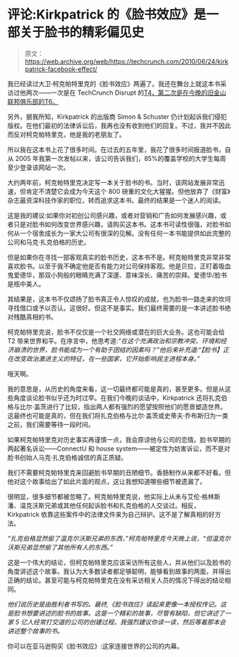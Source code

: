# 评论:Kirkpatrick 的《脸书效应》是一部关于脸书的精彩偏见史

> 原文：<https://web.archive.org/web/https://techcrunch.com/2010/06/24/kirkpatrick-facebook-effect/>

我已经读过大卫·柯克帕特里克的《脸书效应》两遍了。我还在舞台上就这本书采访过他两次——一次是在 TechCrunch Disrupt 的[T4，第二次是在今晚的旧金山联邦俱乐部的](https://web.archive.org/web/20221208155247/https://beta.techcrunch.com/2010/05/26/parker-kirkpatrick-facebook-video/)[T6。](https://web.archive.org/web/20221208155247/https://beta.techcrunch.com/2010/06/17/win-a-ticket-to-see-arrington-spar-with-facebook-effect-author-david-kirkpatrick/)

另外，据我所知，Kirkpatrick 的出版商 Simon & Schuster 仍计划起诉我们侵犯版权。在他们最初的法律诉讼后，我再也没有收到他们的回复。不过，我并不因此而反对柯克帕特里克，他是我的老朋友了。

所以我在这本书上花了很多时间。在过去的五年里，我花了很多时间报道脸书，自从 2005 年我第一次发帖以来，该公司告诉我们，85%的覆盖学校的大学生每周至少登录该网站一次。

大约两年前，柯克帕特里克决定写一本关于脸书的书。当时，该网站发展非常迅速，但肯定不清楚它会成为今天这个 800 磅重的文化大猩猩。但他放弃了《财富》杂志最资深科技作家的职位，转而追求这本书。最终的结果是一个迷人的阅读。

这是我的建议:如果你对初创公司感兴趣，或者对营销和广告如何发展感兴趣，或者只是对脸书如何改变世界感兴趣，请购买这本书。这本书可读性很强，对脸书如何从一个宿舍成长为一家大公司有很深的见解。没有任何一本书能提供如此完整的公司和马克·扎克伯格的历史。

但是如果你在寻找一部客观真实的脸书历史，这本书不是。柯克帕特里克非常非常喜欢脸书。以至于我不确定他是否有能力对公司保持客观。他是贝拉，正盯着吸血鬼爱德华，那双小狗般的眼睛充满了深邃、意味深长、痛苦的崇拜。爱德华/脸书是瓶中美人。

其结果是，这本书不仅颂扬了脸书真正令人惊叹的成就，也为脸书一路走来的坎坷寻找借口或予以否认。这很好。但这不是事实。我们最终需要的是一本讲述脸书绝对残酷真相的书。

柯克帕特里克说，脸书不仅仅是一个社交网络或潜在的巨大业务。这也可能会给 T2 带来世界和平。在序言中，他思考道:*“在这个充满政治和宗教冲突、环境和经济崩溃的世界，脸书能成为一个有助于团结的因素吗？”*他后来补充道:*“【脸书】正在改变政治激进主义的特征，在一些国家，它开始影响民主进程本身。”*

哦天啊。

我的意思是，从历史的角度来看，这一切最终都可能是真的，甚至更多。但是从这些角度谈论脸书似乎还为时过早。在我们今晚的谈话中，Kirkpatrick 还将扎克伯格与比尔·盖茨进行了比较，指出两人都有强烈的愿望按照他们的愿景塑造世界。这最终也可能是真的，但在我们将扎克伯格与比尔·盖茨或史蒂夫·乔布斯归为一类之前，我们需要等待一段时间。

如果柯克帕特里克对历史事实再谨慎一点，我会原谅他与公司的恋情。脸书早期的两起著名诉讼——ConnectU 和 house system——被定性为妨害诉讼，而不是对脸书创始人马克·扎克伯格诚信的真正质疑。

我们不需要柯克帕特里克来回避脸书早期的丑陋细节。香肠制作从来都不好看。但他对这个故事给出了如此片面的观点，这让我想知道哪些细节被遗漏了。

很明显，很多细节都被忽略了。柯克帕特里克说，他实际上从未与艾伦·格林斯潘、温克沃斯兄弟或其他任何起诉脸书和扎克伯格的人交谈过。相反，Kirkpatrick 依靠这些案件中的法律文件来为自己辩护。这不是了解真相的好方法。

*“扎克伯格显然偷了温克尔沃斯兄弟的东西，”*柯克帕特里克今天晚上说，*“但温克尔沃斯兄弟显然偷了其他所有人的东西。”*

这是一个伟大的结论，但柯克帕特里克应该采访所有这些人，并从他们以及脸书的角度讲述这个故事。我认为大多数读者都足够聪明，能够看到故事的两面，并得出正确的结论。甚至可能与柯克帕特里克在没有采访相关人员的情况下得出的结论相同。

*他们说历史是由胜利者书写的。最终,《脸书效应》读起来更像一本授权传记。这是脸书想要讲述的脸书的故事。这是一个精彩的故事，尽管有缺陷，但它讲述了一家 5 亿人经常打交道的公司的创建过程。我强烈建议你读一读，然后等着那本会讲述整个故事的书。*

你可以在亚马逊购买《脸书效应》:这家连接世界的公司的内幕。